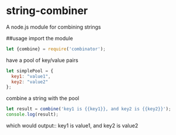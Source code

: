 # string-combiner
A node.js module for combining strings

##usage
import the module
```javascript
let {combine} = require('combinator');
```

have a pool of key/value pairs
```javascript
let simplePool = {
  key1: "value1",
  key2: "value2"
};
```

combine a string with the pool
```javascript
let result = combine('key1 is {{key1}}, and key2 is {{key2}}');
console.log(result);
```

which would output::
    key1 is value1, and key2 is value2
